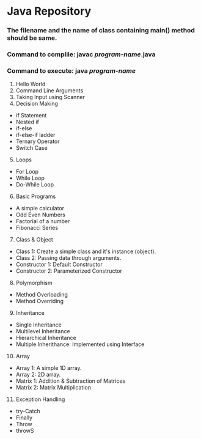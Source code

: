 # Java Repository

### The filename and the name of class containing main() method should be same.
### Command to complile: javac _program-name_.java
### Command to execute: java _program-name_

01. Hello World
02. Command Line Arguments
03. Taking Input using Scanner
04. Decision Making
   - if Statement
   - Nested if
   - if-else
   - if-else-if ladder
   - Ternary Operator
   - Switch Case
05. Loops
   - For Loop
   - While Loop
   - Do-While Loop
06. Basic Programs
   - A simple calculator
   - Odd Even Numbers
   - Factorial of a number
   - Fibonacci Series
07. Class & Object
   - Class 1: Create a simple class and it's instance (object).
   - Class 2: Passing data through arguments.
   - Constructor 1: Default Constructor
   - Constructor 2: Parameterized Constructor
08. Polymorphism
   - Method Overloading        
   - Method Overriding
09. Inheritance
   - Single Inheritance
   - Multilevel Inheritance
   - Hierarchical Inheritance
   - Multiple Inherithance: Implemented using Interface
10. Array
   - Array 1: A simple 1D array.
   - Array 2: 2D array.
   - Matrix 1: Addition & Subtraction of Matrices
   - Matrix 2: Matrix Multiplication
11. Exception Handling
   - try-Catch
   - Finally
   - Throw
   - throwS